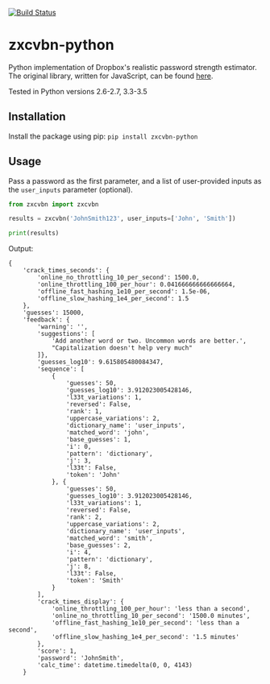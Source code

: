 [![Build Status](https://travis-ci.org/dwolfhub/zxcvbn-python.svg?branch=master)](https://travis-ci.org/dwolfhub/zxcvbn-python)

# zxcvbn-python
Python implementation of Dropbox's realistic password strength estimator. The original library, written for JavaScript, can be found [here](https://github.com/dropbox/zxcvbn).

Tested in Python versions 2.6-2.7, 3.3-3.5

## Installation

Install the package using pip: `pip install zxcvbn-python`

## Usage

Pass a password as the first parameter, and a list of user-provided inputs as the `user_inputs` parameter (optional).

```python
from zxcvbn import zxcvbn

results = zxcvbn('JohnSmith123', user_inputs=['John', 'Smith'])

print(results)
```

Output:

```
{
    'crack_times_seconds': {
        'online_no_throttling_10_per_second': 1500.0, 
        'online_throttling_100_per_hour': 0.041666666666666664, 
        'offline_fast_hashing_1e10_per_second': 1.5e-06, 
        'offline_slow_hashing_1e4_per_second': 1.5
    }, 
    'guesses': 15000, 
    'feedback': {
        'warning': '', 
        'suggestions': [
            'Add another word or two. Uncommon words are better.', 
            "Capitalization doesn't help very much"
        ]}, 
        'guesses_log10': 9.615805480084347, 
        'sequence': [
            {
                'guesses': 50, 
                'guesses_log10': 3.912023005428146, 
                'l33t_variations': 1, 
                'reversed': False, 
                'rank': 1, 
                'uppercase_variations': 2, 
                'dictionary_name': 'user_inputs', 
                'matched_word': 'john', 
                'base_guesses': 1, 
                'i': 0, 
                'pattern': 'dictionary', 
                'j': 3, 
                'l33t': False, 
                'token': 'John'
            }, {
                'guesses': 50, 
                'guesses_log10': 3.912023005428146, 
                'l33t_variations': 1, 
                'reversed': False, 
                'rank': 2, 
                'uppercase_variations': 2, 
                'dictionary_name': 'user_inputs', 
                'matched_word': 'smith', 
                'base_guesses': 2, 
                'i': 4, 
                'pattern': 'dictionary', 
                'j': 8, 
                'l33t': False, 
                'token': 'Smith'
            }
        ], 
        'crack_times_display': {
            'online_throttling_100_per_hour': 'less than a second', 
            'online_no_throttling_10_per_second': '1500.0 minutes', 
            'offline_fast_hashing_1e10_per_second': 'less than a second', 
            'offline_slow_hashing_1e4_per_second': '1.5 minutes'
        }, 
        'score': 1, 
        'password': 'JohnSmith', 
        'calc_time': datetime.timedelta(0, 0, 4143)
    }
```